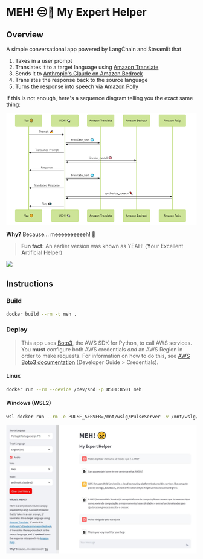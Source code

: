 # MEH! 😒🐑 My Expert Helper

## Overview

A simple conversational app powered by LangChain and Streamlit that

1. Takes in a user prompt
2. Translates it to a target language using [Amazon Translate](https://aws.amazon.com/translate/)
3. Sends it to [Anthropic's Claude on Amazon Bedrock](https://aws.amazon.com/bedrock/claude/)
4. Translates the response back to the source language
5. Turns the response into speech via [Amazon Polly](https://aws.amazon.com/polly/)

If this is not enough, here's a sequence diagram telling you the exact same thing:

![](meh.png)
            
**Why?** Because... meeeeeeeeeeh! 🐑

> **Fun fact:** An earlier version was known as YEAH! (**Y**our **E**xcellent **A**rtificial **H**elper)

![](https://i.pinimg.com/originals/c5/f3/0d/c5f30d03a054bff3bbff12ff5299bf38.gif)

## Instructions

### Build

```bash
docker build --rm -t meh .
```

### Deploy

> This app uses [Boto3](https://boto3.amazonaws.com/v1/documentation/api/latest/index.html), the AWS SDK for Python, to call AWS services. You **must** configure both AWS credentials *and* an AWS Region in order to make requests. For information on how to do this, see [AWS Boto3 documentation](https://boto3.amazonaws.com/v1/documentation/api/latest/guide/credentials.html) (Developer Guide > Credentials).

#### Linux

```bash
docker run --rm --device /dev/snd -p 8501:8501 meh
```

#### Windows (WSL2)

```bash
wsl docker run --rm -e PULSE_SERVER=/mnt/wslg/PulseServer -v /mnt/wslg/:/mnt/wslg/ -p 8501:8501 meh
```

![](ui.jpg)